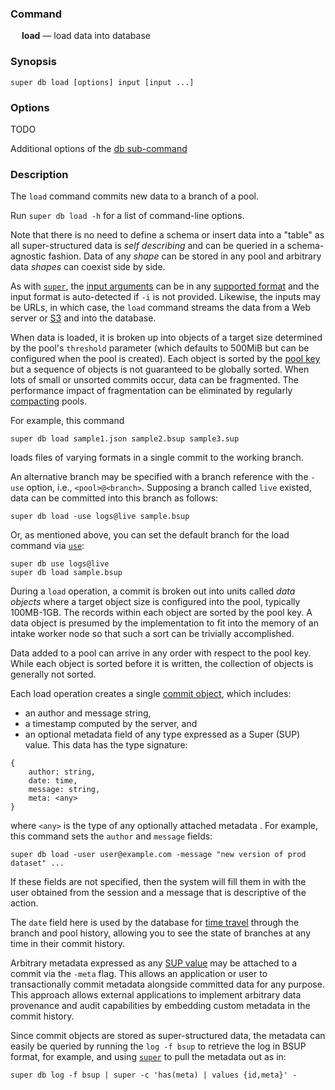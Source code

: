 ### Command

&emsp; **load** &mdash; load data into database

### Synopsis

```
super db load [options] input [input ...]
```

### Options

TODO

Additional options of the [db sub-command](db.md#options)

### Description

The `load` command commits new data to a branch of a pool.

Run `super db load -h` for a list of command-line options.

Note that there is no need to define a schema or insert data into
a "table" as all super-structured data is _self describing_ and can be queried in a
schema-agnostic fashion.  Data of any _shape_ can be stored in any pool
and arbitrary data _shapes_ can coexist side by side.

As with [`super`](super.md),
the [input arguments](super.md#usage) can be in
any [supported format](super.md#input-formats) and
the input format is auto-detected if `-i` is not provided.  Likewise,
the inputs may be URLs, in which case, the `load` command streams
the data from a Web server or [S3](../integrations/amazon-s3.md) and into the database.

When data is loaded, it is broken up into objects of a target size determined
by the pool's `threshold` parameter (which defaults to 500MiB but can be configured
when the pool is created).  Each object is sorted by the [pool key](#pool-key) but
a sequence of objects is not guaranteed to be globally sorted.  When lots
of small or unsorted commits occur, data can be fragmented.  The performance
impact of fragmentation can be eliminated by regularly [compacting](#manage)
pools.

For example, this command
```
super db load sample1.json sample2.bsup sample3.sup
```
loads files of varying formats in a single commit to the working branch.

An alternative branch may be specified with a branch reference with the
`-use` option, i.e., `<pool>@<branch>`.  Supposing a branch
called `live` existed, data can be committed into this branch as follows:
```
super db load -use logs@live sample.bsup
```
Or, as mentioned above, you can set the default branch for the load command
via [`use`](#use):
```
super db use logs@live
super db load sample.bsup
```
During a `load` operation, a commit is broken out into units called _data objects_
where a target object size is configured into the pool,
typically 100MB-1GB.  The records within each object are sorted by the pool key.
A data object is presumed by the implementation
to fit into the memory of an intake worker node
so that such a sort can be trivially accomplished.

Data added to a pool can arrive in any order with respect to the pool key.
While each object is sorted before it is written,
the collection of objects is generally not sorted.

Each load operation creates a single [commit object](#commit-objects), which includes:
* an author and message string,
* a timestamp computed by the server, and
* an optional metadata field of any type expressed as a Super (SUP) value.
This data has the type signature:
```
{
    author: string,
    date: time,
    message: string,
    meta: <any>
}
```
where `<any>` is the type of any optionally attached metadata .
For example, this command sets the `author` and `message` fields:
```
super db load -user user@example.com -message "new version of prod dataset" ...
```
If these fields are not specified, then the system will fill them in
with the user obtained from the session and a message that is descriptive
of the action.

The `date` field here is used by the database for [time travel](#time-travel)
through the branch and pool history, allowing you to see the state of
branches at any time in their commit history.

Arbitrary metadata expressed as any [SUP value](../formats/sup.md)
may be attached to a commit via the `-meta` flag.  This allows an application
or user to transactionally commit metadata alongside committed data for any
purpose.  This approach allows external applications to implement arbitrary
data provenance and audit capabilities by embedding custom metadata in the
commit history.

Since commit objects are stored as super-structured data, the metadata can easily be
queried by running the `log -f bsup` to retrieve the log in BSUP format,
for example, and using [`super`](super.md) to pull the metadata out
as in:
```
super db log -f bsup | super -c 'has(meta) | values {id,meta}' -
```
